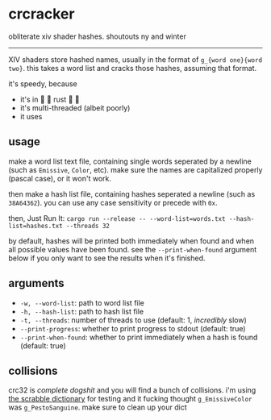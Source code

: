 # crcracker

obliterate xiv shader hashes. shoutouts ny and winter

---

XIV shaders store hashed names, usually in the format of `g_{word one}{word two}`. this takes a word list and cracks those hashes, assuming that format.

it's speedy, because

- it's in :rocket: :crab: rust :crab: :rocket:
- it's multi-threaded (albeit poorly)
- it uses

## usage

make a word list text file, containing single words seperated by a newline (such as `Emissive`, `Color`, etc). make sure the names are capitalized properly (pascal case), or it won't work.

then make a hash list file, containing hashes seperated a newline (such as `38A64362`). you can use any case sensitivity or precede with `0x`.

then, Just Run It: `cargo run --release -- --word-list=words.txt --hash-list=hashes.txt --threads 32`

by default, hashes will be printed both immediately when found and when all possible values have been found. see the `--print-when-found` argument below if you only want to see the results when it's finished.

## arguments

- `-w, --word-list`: path to word list file
- `-h, --hash-list`: path to hash list file
- `-t, --threads`: number of threads to use (default: 1, *incredibly* slow)
- `--print-progress`: whether to print progress to stdout (default: true)
- `--print-when-found`: whether to print immediately when a hash is found (default: true)

## collisions

crc32 is *complete dogshit* and you will find a bunch of collisions. i'm using [the scrabble dictionary](https://raw.githubusercontent.com/raun/Scrabble/master/words.txt) for testing and it fucking thought `g_EmissiveColor` was `g_PestoSanguine`. make sure to clean up your dict
